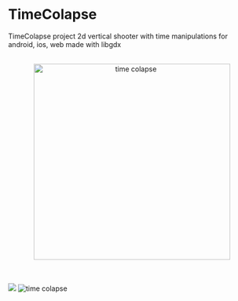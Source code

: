 # TimeColapse
TimeColapse project 2d vertical shooter with time manipulations for android, ios, web made with libgdx<br /><br />

<p align="center">
<img src="http://binaryalchemist.pl/wp-content/uploads/2019/02/iconBig.png" alt="time colapse" width="400px"/>
</p>
<br /><br />

<img src="http://binaryalchemist.pl/wp-content/uploads/2019/02/timecolapse1.png" />
<img src="http://binaryalchemist.pl/wp-content/uploads/2019/02/timecolapse2.png" alt="time colapse" />

